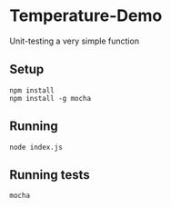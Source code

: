 Temperature-Demo
================

Unit-testing a very simple function

Setup
-----

    npm install
    npm install -g mocha

Running
-------

    node index.js

Running tests
-------------

    mocha

